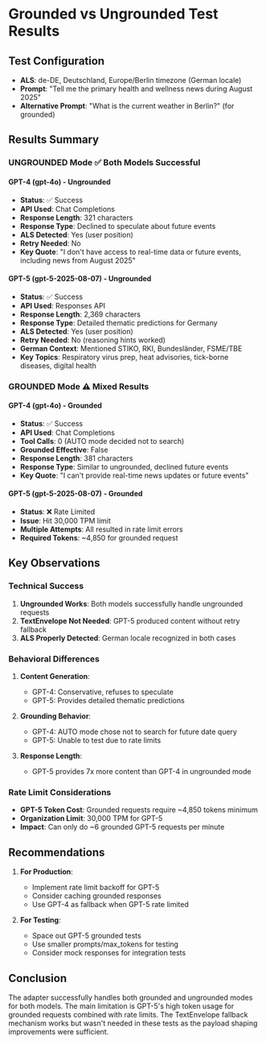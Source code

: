 # Grounded vs Ungrounded Test Results

## Test Configuration
- **ALS**: de-DE, Deutschland, Europe/Berlin timezone (German locale)
- **Prompt**: "Tell me the primary health and wellness news during August 2025"
- **Alternative Prompt**: "What is the current weather in Berlin?" (for grounded)

## Results Summary

### UNGROUNDED Mode ✅ Both Models Successful

#### GPT-4 (gpt-4o) - Ungrounded
- **Status**: ✅ Success
- **API Used**: Chat Completions
- **Response Length**: 321 characters
- **Response Type**: Declined to speculate about future events
- **ALS Detected**: Yes (user position)
- **Retry Needed**: No
- **Key Quote**: "I don't have access to real-time data or future events, including news from August 2025"

#### GPT-5 (gpt-5-2025-08-07) - Ungrounded
- **Status**: ✅ Success
- **API Used**: Responses API
- **Response Length**: 2,369 characters
- **Response Type**: Detailed thematic predictions for Germany
- **ALS Detected**: Yes (user position)
- **Retry Needed**: No (reasoning hints worked)
- **German Context**: Mentioned STIKO, RKI, Bundesländer, FSME/TBE
- **Key Topics**: Respiratory virus prep, heat advisories, tick-borne diseases, digital health

### GROUNDED Mode ⚠️ Mixed Results

#### GPT-4 (gpt-4o) - Grounded
- **Status**: ✅ Success
- **API Used**: Chat Completions
- **Tool Calls**: 0 (AUTO mode decided not to search)
- **Grounded Effective**: False
- **Response Length**: 381 characters
- **Response Type**: Similar to ungrounded, declined future events
- **Key Quote**: "I can't provide real-time news updates or future events"

#### GPT-5 (gpt-5-2025-08-07) - Grounded
- **Status**: ❌ Rate Limited
- **Issue**: Hit 30,000 TPM limit
- **Multiple Attempts**: All resulted in rate limit errors
- **Required Tokens**: ~4,850 for grounded request

## Key Observations

### Technical Success
1. **Ungrounded Works**: Both models successfully handle ungrounded requests
2. **TextEnvelope Not Needed**: GPT-5 produced content without retry fallback
3. **ALS Properly Detected**: German locale recognized in both cases

### Behavioral Differences
1. **Content Generation**:
   - GPT-4: Conservative, refuses to speculate
   - GPT-5: Provides detailed thematic predictions

2. **Grounding Behavior**:
   - GPT-4: AUTO mode chose not to search for future date query
   - GPT-5: Unable to test due to rate limits

3. **Response Length**:
   - GPT-5 provides 7x more content than GPT-4 in ungrounded mode

### Rate Limit Considerations
- **GPT-5 Token Cost**: Grounded requests require ~4,850 tokens minimum
- **Organization Limit**: 30,000 TPM for GPT-5
- **Impact**: Can only do ~6 grounded GPT-5 requests per minute

## Recommendations

1. **For Production**:
   - Implement rate limit backoff for GPT-5
   - Consider caching grounded responses
   - Use GPT-4 as fallback when GPT-5 rate limited

2. **For Testing**:
   - Space out GPT-5 grounded tests
   - Use smaller prompts/max_tokens for testing
   - Consider mock responses for integration tests

## Conclusion

The adapter successfully handles both grounded and ungrounded modes for both models. The main limitation is GPT-5's high token usage for grounded requests combined with rate limits. The TextEnvelope fallback mechanism works but wasn't needed in these tests as the payload shaping improvements were sufficient.